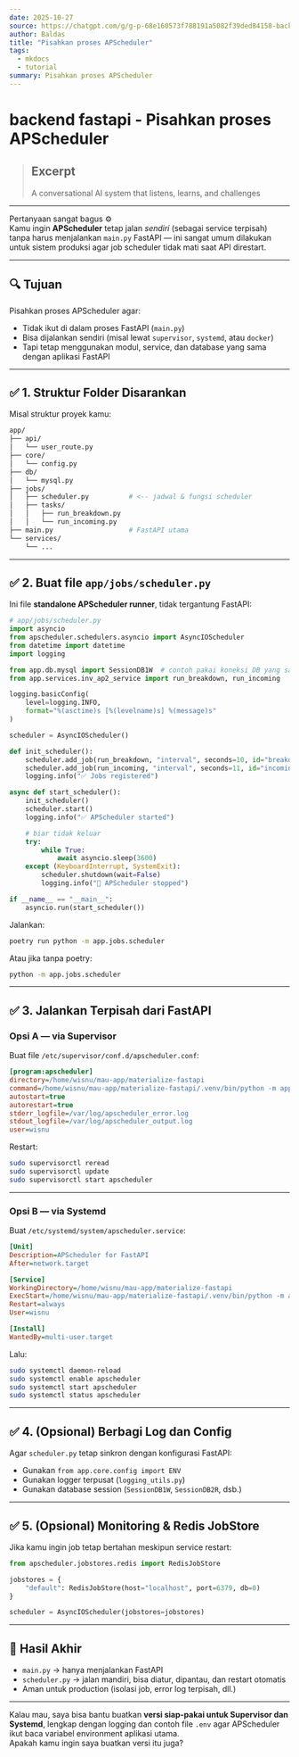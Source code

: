 ```yaml
---
date: 2025-10-27
source: https://chatgpt.com/g/g-p-68e160573f788191a5082f39ded84158-backend-fastapi/c/68f76058-de34-8323-b433-361e88c94186
author: Baldas
title: "Pisahkan proses APScheduler"
tags:
  - mkdocs
  - tutorial
summary: Pisahkan proses APScheduler
---
```


# backend fastapi - Pisahkan proses APScheduler

> ## Excerpt
>
> A conversational AI system that listens, learns, and challenges

---

Pertanyaan sangat bagus ⚙️  
Kamu ingin **APScheduler** tetap jalan _sendiri_ (sebagai service terpisah) tanpa harus menjalankan `main.py` FastAPI — ini sangat umum dilakukan untuk sistem produksi agar job scheduler tidak mati saat API direstart.

<!-- more -->

---

## 🔍 Tujuan

Pisahkan proses APScheduler agar:

- Tidak ikut di dalam proses FastAPI (`main.py`)
- Bisa dijalankan sendiri (misal lewat `supervisor`, `systemd`, atau `docker`)
- Tapi tetap menggunakan modul, service, dan database yang sama dengan aplikasi FastAPI

---

## ✅ 1. Struktur Folder Disarankan

Misal struktur proyek kamu:

```bash
app/
├── api/
│   └── user_route.py
├── core/
│   └── config.py
├── db/
│   └── mysql.py
├── jobs/
│   ├── scheduler.py          # <-- jadwal & fungsi scheduler
│   ├── tasks/
│   │   ├── run_breakdown.py
│   │   └── run_incoming.py
├── main.py                   # FastAPI utama
└── services/
    └── ...

```

---

## ✅ 2. Buat file `app/jobs/scheduler.py`

Ini file **standalone APScheduler runner**, tidak tergantung FastAPI:

```python
# app/jobs/scheduler.py
import asyncio
from apscheduler.schedulers.asyncio import AsyncIOScheduler
from datetime import datetime
import logging

from app.db.mysql import SessionDB1W  # contoh pakai koneksi DB yang sama
from app.services.inv_ap2_service import run_breakdown, run_incoming

logging.basicConfig(
    level=logging.INFO,
    format="%(asctime)s [%(levelname)s] %(message)s"
)

scheduler = AsyncIOScheduler()

def init_scheduler():
    scheduler.add_job(run_breakdown, "interval", seconds=10, id="breakdown_job")
    scheduler.add_job(run_incoming, "interval", seconds=11, id="incoming_job")
    logging.info("✅ Jobs registered")

async def start_scheduler():
    init_scheduler()
    scheduler.start()
    logging.info("✅ APScheduler started")

    # biar tidak keluar
    try:
        while True:
            await asyncio.sleep(3600)
    except (KeyboardInterrupt, SystemExit):
        scheduler.shutdown(wait=False)
        logging.info("🛑 APScheduler stopped")

if __name__ == "__main__":
    asyncio.run(start_scheduler())

```

Jalankan:

```bash
poetry run python -m app.jobs.scheduler

```

Atau jika tanpa poetry:

```bash
python -m app.jobs.scheduler

```

---

## ✅ 3. Jalankan Terpisah dari FastAPI

### Opsi A — via Supervisor

Buat file `/etc/supervisor/conf.d/apscheduler.conf`:

```ini
[program:apscheduler]
directory=/home/wisnu/mau-app/materialize-fastapi
command=/home/wisnu/mau-app/materialize-fastapi/.venv/bin/python -m app.jobs.scheduler
autostart=true
autorestart=true
stderr_logfile=/var/log/apscheduler_error.log
stdout_logfile=/var/log/apscheduler_output.log
user=wisnu

```

Restart:

```bash
sudo supervisorctl reread
sudo supervisorctl update
sudo supervisorctl start apscheduler

```

---

### Opsi B — via Systemd

Buat `/etc/systemd/system/apscheduler.service`:

```ini
[Unit]
Description=APScheduler for FastAPI
After=network.target

[Service]
WorkingDirectory=/home/wisnu/mau-app/materialize-fastapi
ExecStart=/home/wisnu/mau-app/materialize-fastapi/.venv/bin/python -m app.jobs.scheduler
Restart=always
User=wisnu

[Install]
WantedBy=multi-user.target

```

Lalu:

```bash
sudo systemctl daemon-reload
sudo systemctl enable apscheduler
sudo systemctl start apscheduler
sudo systemctl status apscheduler

```

---

## ✅ 4. (Opsional) Berbagi Log dan Config

Agar `scheduler.py` tetap sinkron dengan konfigurasi FastAPI:

- Gunakan `from app.core.config import ENV`
- Gunakan logger terpusat (`logging_utils.py`)
- Gunakan database session (`SessionDB1W`, `SessionDB2R`, dsb.)

---

## ✅ 5. (Opsional) Monitoring & Redis JobStore

Jika kamu ingin job tetap bertahan meskipun service restart:

```python
from apscheduler.jobstores.redis import RedisJobStore

jobstores = {
    "default": RedisJobStore(host="localhost", port=6379, db=0)
}

scheduler = AsyncIOScheduler(jobstores=jobstores)

```

---

## 🚀 Hasil Akhir

- `main.py` → hanya menjalankan FastAPI
- `scheduler.py` → jalan mandiri, bisa diatur, dipantau, dan restart otomatis
- Aman untuk production (isolasi job, error log terpisah, dll.)

---

Kalau mau, saya bisa bantu buatkan **versi siap-pakai untuk Supervisor dan Systemd**, lengkap dengan logging dan contoh file `.env` agar APScheduler ikut baca variabel environment aplikasi utama.  
Apakah kamu ingin saya buatkan versi itu juga?
